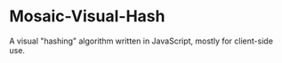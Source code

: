 # Mosaic-Visual-Hash
A visual "hashing" algorithm written in JavaScript, mostly for client-side use.
